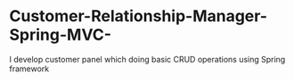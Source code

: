 # Customer-Relationship-Manager-Spring-MVC-
I develop customer panel which doing basic CRUD operations using Spring framework
